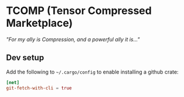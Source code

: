 # TCOMP (Tensor Compressed Marketplace)

_"For my ally is Compression, and a powerful ally it is..."_

## Dev setup

Add the following to `~/.cargo/config` to enable installing a github crate:

```toml
[net]
git-fetch-with-cli = true
```

